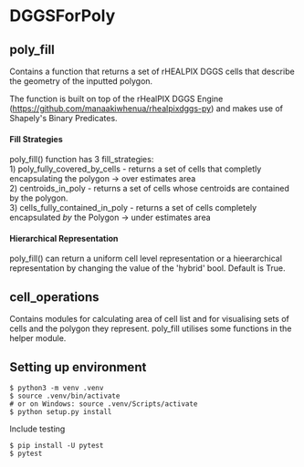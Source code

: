# DGGSForPoly

## poly_fill
Contains a function that returns a set of rHEALPIX DGGS cells that describe the geometry of the inputted polygon. 

The function is built on top of the rHealPIX DGGS Engine (https://github.com/manaakiwhenua/rhealpixdggs-py) and makes use of Shapely's Binary Predicates.

#### Fill Strategies
poly_fill() function has 3 fill_strategies:   
    1) poly_fully_covered_by_cells -  returns a set of cells that completly encapsulating the polygon -> over estimates area   
    2) centroids_in_poly -  returns a set of cells whose centroids are contained by the polygon.   
    3) cells_fully_contained_in_poly -  returns a set of cells completely encapsulated *by* the Polygon -> under estimates area   

#### Hierarchical Representation
poly_fill() can return a uniform cell level representation or a hieerarchical representation by changing the value of the 'hybrid' bool. Default is True.

## cell_operations
Contains modules for calculating area of cell list and for visualising sets of cells and the polygon they represent. poly_fill utilises some functions in the helper module.  

## Setting up environment

```
$ python3 -m venv .venv
$ source .venv/bin/activate
# or on Windows: source .venv/Scripts/activate
$ python setup.py install
```

Include testing
```
$ pip install -U pytest
$ pytest
```
